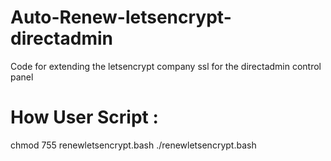 # Auto-Renew-letsencrypt-directadmin
Code for extending the letsencrypt company ssl for the directadmin control panel


# How User Script :

chmod 755 renewletsencrypt.bash 
./renewletsencrypt.bash
